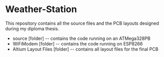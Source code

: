 # Weather-Station

This repository contains all the source files and the PCB layouts designed during my diploma thesis.

* source [folder] -- contains the code running on an ATMega328PB 
* WiFiModem [folder] -- contains the code running on ESP8266
* Altium Layout Files [folder] -- contains all layout files for the final PCB

